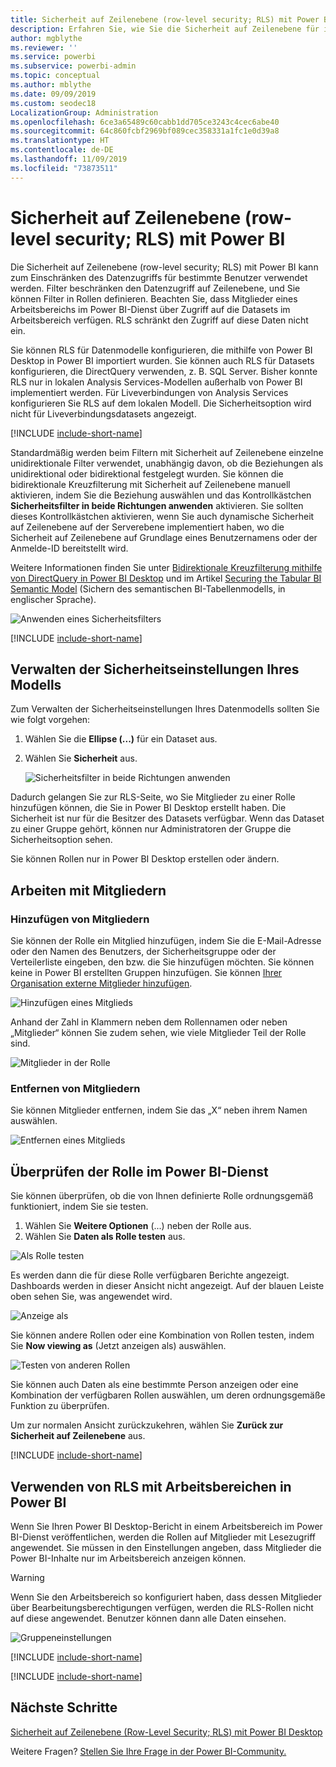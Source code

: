 ```yaml
---
title: Sicherheit auf Zeilenebene (row-level security; RLS) mit Power BI
description: Erfahren Sie, wie Sie die Sicherheit auf Zeilenebene für importierte Datasets in DirectQuery im Power BI-Dienst konfigurieren.
author: mgblythe
ms.reviewer: ''
ms.service: powerbi
ms.subservice: powerbi-admin
ms.topic: conceptual
ms.author: mblythe
ms.date: 09/09/2019
ms.custom: seodec18
LocalizationGroup: Administration
ms.openlocfilehash: 6ce3a65489c60cabb1dd705ce3243c4cec6abe40
ms.sourcegitcommit: 64c860fcbf2969bf089cec358331a1fc1e0d39a8
ms.translationtype: HT
ms.contentlocale: de-DE
ms.lasthandoff: 11/09/2019
ms.locfileid: "73873511"
---
```

# <a name="row-level-security-rls-with-power-bi"></a>Sicherheit auf Zeilenebene (row-level security; RLS) mit Power BI

Die Sicherheit auf Zeilenebene (row-level security; RLS) mit Power BI kann zum Einschränken des Datenzugriffs für bestimmte Benutzer verwendet werden. Filter beschränken den Datenzugriff auf Zeilenebene, und Sie können Filter in Rollen definieren. Beachten Sie, dass Mitglieder eines Arbeitsbereichs im Power BI-Dienst über Zugriff auf die Datasets im Arbeitsbereich verfügen. RLS schränkt den Zugriff auf diese Daten nicht ein.

Sie können RLS für Datenmodelle konfigurieren, die mithilfe von Power BI Desktop in Power BI importiert wurden. Sie können auch RLS für Datasets konfigurieren, die DirectQuery verwenden, z. B. SQL Server. Bisher konnte RLS nur in lokalen Analysis Services-Modellen außerhalb von Power BI implementiert werden. Für Liveverbindungen von Analysis Services konfigurieren Sie RLS auf dem lokalen Modell. Die Sicherheitsoption wird nicht für Liveverbindungsdatasets angezeigt.

[!INCLUDE [include-short-name](./includes/rls-desktop-define-roles.md)]

Standardmäßig werden beim Filtern mit Sicherheit auf Zeilenebene einzelne unidirektionale Filter verwendet, unabhängig davon, ob die Beziehungen als unidirektional oder bidirektional festgelegt wurden. Sie können die bidirektionale Kreuzfilterung mit Sicherheit auf Zeilenebene manuell aktivieren, indem Sie die Beziehung auswählen und das Kontrollkästchen **Sicherheitsfilter in beide Richtungen anwenden** aktivieren. Sie sollten dieses Kontrollkästchen aktivieren, wenn Sie auch dynamische Sicherheit auf Zeilenebene auf der Serverebene implementiert haben, wo die Sicherheit auf Zeilenebene auf Grundlage eines Benutzernamens oder der Anmelde-ID bereitstellt wird.

Weitere Informationen finden Sie unter [Bidirektionale Kreuzfilterung mithilfe von DirectQuery in Power BI Desktop](desktop-bidirectional-filtering.md) und im Artikel [Securing the Tabular BI Semantic Model](https://download.microsoft.com/download/D/2/0/D20E1C5F-72EA-4505-9F26-FEF9550EFD44/Securing%20the%20Tabular%20BI%20Semantic%20Model.docx) (Sichern des semantischen BI-Tabellenmodells, in englischer Sprache).

![Anwenden eines Sicherheitsfilters](media/service-admin-rls/rls-apply-security-filter.png)


[!INCLUDE [include-short-name](./includes/rls-desktop-view-as-roles.md)]

## <a name="manage-security-on-your-model"></a>Verwalten der Sicherheitseinstellungen Ihres Modells

Zum Verwalten der Sicherheitseinstellungen Ihres Datenmodells sollten Sie wie folgt vorgehen:

1. Wählen Sie die **Ellipse (...)** für ein Dataset aus.
2. Wählen Sie **Sicherheit** aus.
   
   ![Sicherheitsfilter in beide Richtungen anwenden](media/service-admin-rls/rls-security.png)

Dadurch gelangen Sie zur RLS-Seite, wo Sie Mitglieder zu einer Rolle hinzufügen können, die Sie in Power BI Desktop erstellt haben. Die Sicherheit ist nur für die Besitzer des Datasets verfügbar. Wenn das Dataset zu einer Gruppe gehört, können nur Administratoren der Gruppe die Sicherheitsoption sehen. 

Sie können Rollen nur in Power BI Desktop erstellen oder ändern.

## <a name="working-with-members"></a>Arbeiten mit Mitgliedern

### <a name="add-members"></a>Hinzufügen von Mitgliedern

Sie können der Rolle ein Mitglied hinzufügen, indem Sie die E-Mail-Adresse oder den Namen des Benutzers, der Sicherheitsgruppe oder der Verteilerliste eingeben, den bzw. die Sie hinzufügen möchten. Sie können keine in Power BI erstellten Gruppen hinzufügen. Sie können [Ihrer Organisation externe Mitglieder hinzufügen](whitepaper-azure-b2b-power-bi.md#data-security-for-external-partners).

![Hinzufügen eines Mitglieds](media/service-admin-rls/rls-add-member.png)

Anhand der Zahl in Klammern neben dem Rollennamen oder neben „Mitglieder“ können Sie zudem sehen, wie viele Mitglieder Teil der Rolle sind.

![Mitglieder in der Rolle](media/service-admin-rls/rls-member-count.png)

### <a name="remove-members"></a>Entfernen von Mitgliedern

Sie können Mitglieder entfernen, indem Sie das „X“ neben ihrem Namen auswählen. 

![Entfernen eines Mitglieds](media/service-admin-rls/rls-remove-member.png)

## <a name="validating-the-role-within-the-power-bi-service"></a>Überprüfen der Rolle im Power BI-Dienst

Sie können überprüfen, ob die von Ihnen definierte Rolle ordnungsgemäß funktioniert, indem Sie sie testen. 

1. Wählen Sie **Weitere Optionen** (...) neben der Rolle aus.
2. Wählen Sie **Daten als Rolle testen** aus.

![Als Rolle testen](media/service-admin-rls/rls-test-role.png)

Es werden dann die für diese Rolle verfügbaren Berichte angezeigt. Dashboards werden in dieser Ansicht nicht angezeigt. Auf der blauen Leiste oben sehen Sie, was angewendet wird.

![Anzeige als <Rolle>](media/service-admin-rls/rls-test-role2.png)

Sie können andere Rollen oder eine Kombination von Rollen testen, indem Sie **Now viewing as** (Jetzt anzeigen als) auswählen.

![Testen von anderen Rollen](media/service-admin-rls/rls-test-role3.png)

Sie können auch Daten als eine bestimmte Person anzeigen oder eine Kombination der verfügbaren Rollen auswählen, um deren ordnungsgemäße Funktion zu überprüfen. 

Um zur normalen Ansicht zurückzukehren, wählen Sie **Zurück zur Sicherheit auf Zeilenebene** aus.

[!INCLUDE [include-short-name](./includes/rls-usernames.md)]

## <a name="using-rls-with-workspaces-in-power-bi"></a>Verwenden von RLS mit Arbeitsbereichen in Power BI

Wenn Sie Ihren Power BI Desktop-Bericht in einem Arbeitsbereich im Power BI-Dienst veröffentlichen, werden die Rollen auf Mitglieder mit Lesezugriff angewendet. Sie müssen in den Einstellungen angeben, dass Mitglieder die Power BI-Inhalte nur im Arbeitsbereich anzeigen können.

> [!WARNING]
> Wenn Sie den Arbeitsbereich so konfiguriert haben, dass dessen Mitglieder über Bearbeitungsberechtigungen verfügen, werden die RLS-Rollen nicht auf diese angewendet. Benutzer können dann alle Daten einsehen.

![Gruppeneinstellungen](media/service-admin-rls/rls-group-settings.png)

[!INCLUDE [include-short-name](./includes/rls-limitations.md)]

[!INCLUDE [include-short-name](./includes/rls-faq.md)]

## <a name="next-steps"></a>Nächste Schritte
[Sicherheit auf Zeilenebene (Row-Level Security; RLS) mit Power BI Desktop](desktop-rls.md)  

Weitere Fragen? [Stellen Sie Ihre Frage in der Power BI-Community.](https://community.powerbi.com/)
